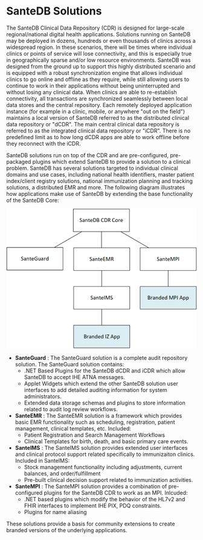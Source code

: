 # SanteDB Solutions

The SanteDB Clinical Data Repository (CDR) is designed for large-scale regional/national digital health applications. Solutions running on SanteDB may be deployed in dozens, hundreds or even thousands of clinics across a widespread region. In these scenarios, there will be times where individual clinics or points of service will lose connectivity, and this is especially true in geographically sparse and/or low resource environments. SanteDB was designed from the ground up to support this highly distributed scenario and is equipped with a robust synchronization engine that allows individual clinics to go online and offline as they require, while still allowing users to continue to work in their applications without being uninterrupted and without losing any clinical data. When clinics are able to re-establish connectivity, all transactions are synchronized seamlessly between local data stores and the central repository. Each remotely deployed application instance (for example in a clinic, mobile, or anywhere "out on the field") maintains a local version of SanteDB referred to as the distributed clinical data repository or "dCDR". The main central clinical data repository is referred to as the integrated clinical data repository or "iCDR". There is no predefined limit as to how long dCDR apps are able to work offline before they reconnect with the iCDR.    &#x20;

SanteDB solutions run on top of the CDR and are pre-configured, pre-packaged plugins which extend SanteDB to provide a solution to a clinical problem. SanteDB has several solutions targeted to individual clinical domains and use cases, including national health identifiers, master patient index/client registry solutions, national immunization planning and tracking solutions, a distributed EMR and more. The following diagram illustrates how applications make use of SanteDB by extending the base functionality of the SanteDB Core:&#x20;

![](<../../../.gitbook/assets/image (412).png>)

* **SanteGuard** : The SanteGuard solution is a complete audit repository solution. The SanteGuard solution contains:
  * .NET Based Plugins for the SanteDB dCDR and iCDR which allow SanteDB to accept IHE ATNA messages.
  * Applet Widgets which extend the other SanteDB solution user interfaces to add detailed auditing information for system administrators.
  * Extended data storage schemas and plugins to store information related to audit log review workflows.
* **SanteEMR** : The SanteEMR solution is a framework which provides basic EMR functionality such as scheduling, registration, patient management, clinical templates, etc. Included:
  * Patient Registration and Search Management Workflows
  * Clinical Templates for birth, death, and basic primary care events.
* **SanteIMS** : The SanteIMS solution provides extended user interfaces and clinical protocol support related specifically to immunizaiton clinics. Included in SanteIMS:
  * Stock management functionality including adjustments, current balances, and order/fulfillment
  * Pre-built clinical decision support related to immunization activities.
* **SanteMPI** : The SanteMPI solution provides a combination of pre-configured plugins for the SanteDB CDR to work as an MPI. Inlcuded:
  * .NET based plugins which modify the behavior of the HL7v2 and FHIR interfaces to implement IHE PIX, PDQ constraints.
  * Plugins for name aliasing&#x20;

These solutions provide a basis for community extensions to create branded versions of the underlying applications.
